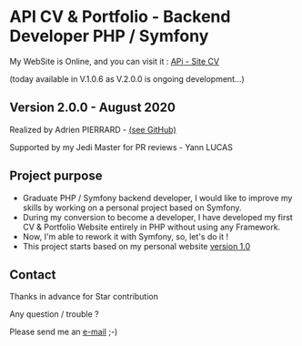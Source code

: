 # API CV & Portfolio - Backend Developer PHP / Symfony

My WebSite is Online, and you can visit it : [APi - Site CV](https://adrien-pierrard.fr)

(today available in V.1.0.6 as V.2.0.0 is ongoing development...)

## Version 2.0.0 - August 2020

Realized by Adrien PIERRARD - [(see GitHub)](https://github.com/WizBhoo)

Supported by my Jedi Master for PR reviews - Yann LUCAS

## Project purpose

*   Graduate PHP / Symfony backend developer, I would like to improve my skills by working on a personal project based on Symfony.
*   During my conversion to become a developer, I have developed my first CV & Portfolio Website entirely in PHP without using any Framework.
*   Now, I'm able to rework it with Symfony, so, let's do it !
*   This project starts based on my personal website [version 1.0](https://github.com/WizBhoo/OCR_P05_Site_CV-Blog)

## Contact

Thanks in advance for Star contribution

Any question / trouble ?

Please send me an [e-mail](mailto:apierrard.contact@gmail.com) ;-)
